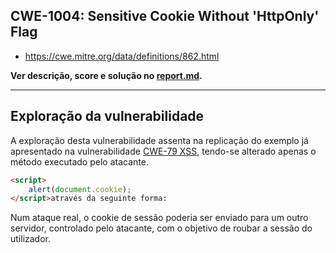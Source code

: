 ## CWE-1004: Sensitive Cookie Without 'HttpOnly' Flag
- https://cwe.mitre.org/data/definitions/862.html

**Ver descrição, score e solução no [report.md](../report.md#cwe-1004-sensitive-cookie-without-httponly-flag).**

---

## Exploração da vulnerabilidade

A exploração desta vulnerabilidade assenta na replicação do exemplo já apresentado na vulnerabilidade [CWE-79 XSS](CWE-79.md), tendo-se alterado apenas o método executado pelo atacante.

```html
<script>
    alert(document.cookie);
</script>através da seguinte forma:

```

Num ataque real, o cookie de sessão poderia ser enviado para um outro servidor, controlado pelo atacante, com o objetivo de roubar a sessão do utilizador.
